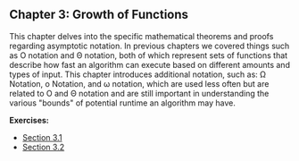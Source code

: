 ## Chapter 3: Growth of Functions

This chapter delves into the specific mathematical theorems and proofs regarding asymptotic notation. In previous chapters we covered things such as &Omicron; notation and &Theta; notation, both of which represent sets of functions that describe how fast an algorithm can execute based on different amounts and types of input. This chapter introduces additional notation, such as: &Omega; Notation, &omicron; Notation, and &omega; notation, which are used less often but are related to &Omicron; and &Theta; notation and are still important in understanding the various "bounds" of potential runtime an algorithm may have.

**Exercises:**
- [Section 3.1](https://github.com/hillmandj/clrs-algorithms/blob/master/ch-3/3.1.md)
- [Section 3.2](https://github.com/hillmandj/clrs-algorithms/blob/master/ch-3/3.2.md)
